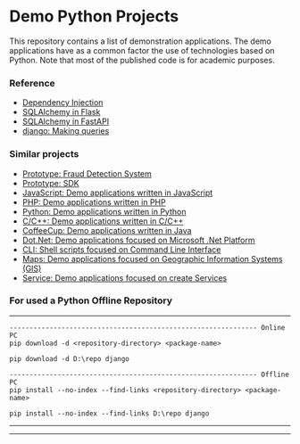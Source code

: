 # Demo Python Projects 
This repository contains a list of demonstration applications. The demo applications have as a common factor the use of technologies based on Python. Note that most of the published code is for academic purposes.

### Reference
- [Dependency Injection](https://github.com/ameksike/dev.resume/blob/main/demos/python/di.md)
- [SQLAlchemy in Flask](https://flask.palletsprojects.com/en/2.3.x/patterns/sqlalchemy/)
- [SQLAlchemy in FastAPI](https://fastapi.tiangolo.com/tutorial/sql-databases/)
- [django: Making queries](https://docs.djangoproject.com/en/5.0/topics/db/queries/)

### Similar projects 
+ [Prototype: Fraud Detection System](https://github.com/ameksike/kdd.fraud.detection.system)
+ [Prototype: SDK](https://github.com/ameksike/tropipy)
+ [JavaScript: Demo applications written in JavaScript ](https://github.com/ameksike/demo.javascript)
+ [PHP: Demo applications written in PHP ](https://github.com/ameksike/demo.php)
+ [Python: Demo applications written in Python ](https://github.com/ameksike/demo.python)
+ [C/C++: Demo applications written in C/C++ ](https://github.com/ameksike/demo.c)
+ [CoffeeCup: Demo applications written in Java ](https://github.com/ameksike/demo.java)
+ [Dot.Net: Demo applications focused on  Microsoft .Net Platform ](https://github.com/ameksike/demo.ms.net)
+ [CLI: Shell scripts focused on Command Line Interface ](https://github.com/ameksike/demo.cli)
+ [Maps: Demo applications focused on Geographic Information Systems (GIS)](https://github.com/ameksike/demo.map)
+ [Service: Demo applications focused on create Services ](https://github.com/ameksike/demo.service)


### For used a Python Offline Repository 
------------------------------------------------------------------
	-------------------------------------------------------------- Online PC
	pip download -d <repository-directory> <package-name>

	pip download -d D:\repo django

	-------------------------------------------------------------- Offline PC
	pip install --no-index --find-links <repository-directory> <package-name>

	pip install --no-index --find-links D:\repo django
------------------------------------------------------------------
------------------------------------------------------------------
